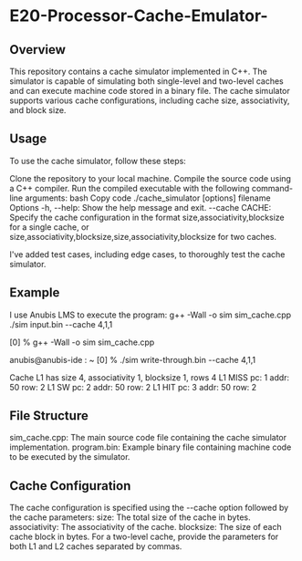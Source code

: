 # E20-Processor-Cache-Emulator-
## Overview
This repository contains a cache simulator implemented in C++. The simulator is capable of simulating both single-level and two-level caches and can execute machine code stored in a binary file. The cache simulator supports various cache configurations, including cache size, associativity, and block size.

## Usage
To use the cache simulator, follow these steps:

Clone the repository to your local machine.
Compile the source code using a C++ compiler.
Run the compiled executable with the following command-line arguments:
bash
Copy code
./cache_simulator [options] filename
Options
-h, --help: Show the help message and exit.
--cache CACHE: Specify the cache configuration in the format size,associativity,blocksize for a single cache, or size,associativity,blocksize,size,associativity,blocksize for two caches.

I've added test cases, including edge cases, to thoroughly test the cache simulator.

## Example
I use Anubis LMS to execute the program:
g++ -Wall -o sim sim_cache.cpp
./sim input.bin --cache 4,1,1

[0] % g++ -Wall -o sim sim_cache.cpp

anubis@anubis-ide : ~
[0] % ./sim write-through.bin --cache 4,1,1


Cache L1 has size 4, associativity 1, blocksize 1, rows 4
L1 MISS  pc:    1       addr:   50      row:   2
L1 SW    pc:    2       addr:   50      row:   2
L1 HIT   pc:    3       addr:   50      row:   2

## File Structure
sim_cache.cpp: The main source code file containing the cache simulator implementation.
program.bin: Example binary file containing machine code to be executed by the simulator.

## Cache Configuration
The cache configuration is specified using the --cache option followed by the cache parameters:
size: The total size of the cache in bytes.
associativity: The associativity of the cache.
blocksize: The size of each cache block in bytes.
For a two-level cache, provide the parameters for both L1 and L2 caches separated by commas.


